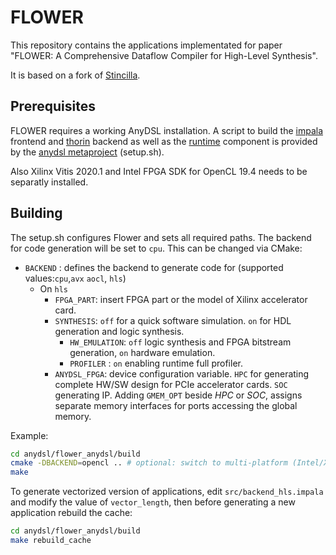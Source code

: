 # FLOWER #

This repository contains the applications implementated for paper "FLOWER: A Comprehensive Dataflow Compiler for High-Level Synthesis".

It is based on a fork of [Stincilla](https://github.com/AnyDSL/stincilla).

## Prerequisites ##
FLOWER requires a working AnyDSL installation. A script to build the [impala](https://github.com/AnyDSL/impala) frontend and [thorin](https://github.com/AnyDSL/thorin) backend as well as the [runtime](https://github.com/AnyDSL/runtime) component is provided by the [anydsl metaproject](https://github.com/AnyDSL/anydsl) (setup.sh).

Also Xilinx Vitis 2020.1 and Intel FPGA SDK for OpenCL 19.4 needs to be separatly installed.

## Building ##
The setup.sh configures Flower and sets all required paths. The backend for code generation will be set to `cpu`. This can be changed via CMake:
- `BACKEND` : defines the backend to generate code for (supported values:`cpu`,`avx` `aocl`, `hls`)
    + On `hls`
        - `FPGA_PART`: insert FPGA part or the model of Xilinx accelerator card.
        - `SYNTHESIS`: `off` for a quick software simulation. `on` for HDL generation and logic synthesis.
            - `HW_EMULATION`: `off` logic synthesis and FPGA bitstream generation, `on` hardware emulation.
            - `PROFILER` : `on` enabling runtime full profiler.
        - `ANYDSL_FPGA`: device configuration variable. `HPC` for generating complete HW/SW design for PCIe accelerator cards. `SOC` generating IP.
        Adding `GMEM_OPT` beside *HPC* or *SOC*, assigns separate memory interfaces for ports accessing the global memory.

Example:
```bash
cd anydsl/flower_anydsl/build
cmake -DBACKEND=opencl .. # optional: switch to multi-platform (Intel/Xilinx) OpenCL backend.
make
```

To generate vectorized version of applications, edit `src/backend_hls.impala` and modify the value of `vector_length`, then before generating a new application rebuild the cache:
```bash
cd anydsl/flower_anydsl/build
make rebuild_cache
```
